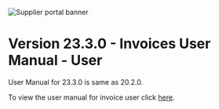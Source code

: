 ![Supplier portal banner](../../../../images/banner-supplier-portal.jpg)

# Version 23.3.0 - Invoices User Manual - User

User Manual for 23.3.0 is same as 20.2.0. 

To view the user manual for invoice user click [here](../20.2.0/usermanual-supplierportal-invoice-user.md).

